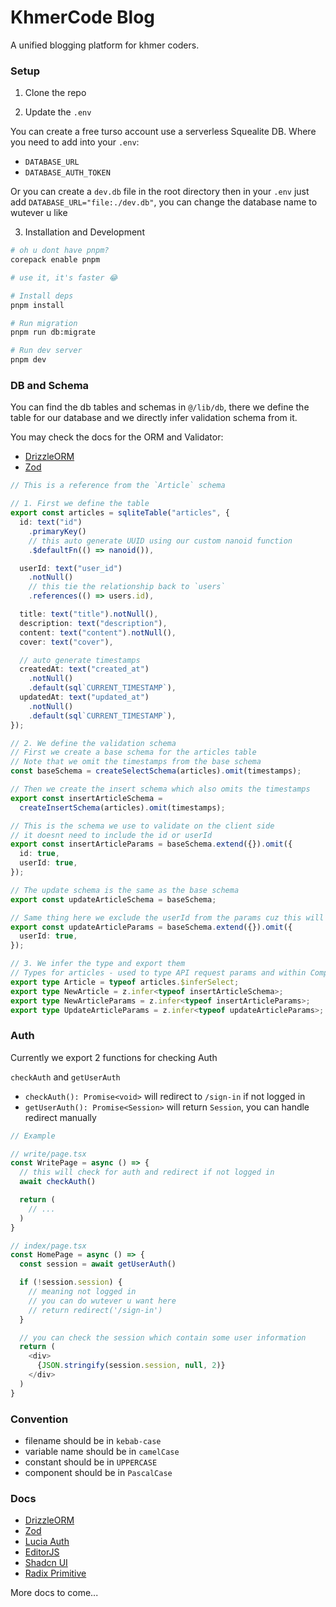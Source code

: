 # KhmerCode Blog

A unified blogging platform for khmer coders.

### Setup

1. Clone the repo

2. Update the `.env`

You can create a free turso account use a serverless Squealite DB.
Where you need to add into your `.env`:

- `DATABASE_URL`
- `DATABASE_AUTH_TOKEN`

Or you can create a `dev.db` file in the root directory then in your `.env` just add
`DATABASE_URL="file:./dev.db"`, you can change the database name to wutever u like

3. Installation and Development

```sh
# oh u dont have pnpm?
corepack enable pnpm

# use it, it's faster 😂

# Install deps
pnpm install

# Run migration
pnpm run db:migrate

# Run dev server
pnpm dev
```

### DB and Schema

You can find the db tables and schemas in `@/lib/db`, there we define the table for our database
and we directly infer validation schema from it.

You may check the docs for the ORM and Validator:

- [DrizzleORM](https://orm.drizzle.team)
- [Zod](https://zod.dev/)

```ts
// This is a reference from the `Article` schema

// 1. First we define the table
export const articles = sqliteTable("articles", {
  id: text("id")
    .primaryKey()
    // this auto generate UUID using our custom nanoid function
    .$defaultFn(() => nanoid()),

  userId: text("user_id")
    .notNull()
    // this tie the relationship back to `users`
    .references(() => users.id),

  title: text("title").notNull(),
  description: text("description"),
  content: text("content").notNull(),
  cover: text("cover"),

  // auto generate timestamps
  createdAt: text("created_at")
    .notNull()
    .default(sql`CURRENT_TIMESTAMP`),
  updatedAt: text("updated_at")
    .notNull()
    .default(sql`CURRENT_TIMESTAMP`),
});

// 2. We define the validation schema
// First we create a base schema for the articles table
// Note that we omit the timestamps from the base schema
const baseSchema = createSelectSchema(articles).omit(timestamps);

// Then we create the insert schema which also omits the timestamps
export const insertArticleSchema =
  createInsertSchema(articles).omit(timestamps);

// This is the schema we use to validate on the client side
// it doesnt need to include the id or userId
export const insertArticleParams = baseSchema.extend({}).omit({
  id: true,
  userId: true,
});

// The update schema is the same as the base schema
export const updateArticleSchema = baseSchema;

// Same thing here we exclude the userId from the params cuz this will be used client side
export const updateArticleParams = baseSchema.extend({}).omit({
  userId: true,
});

// 3. We infer the type and export them
// Types for articles - used to type API request params and within Components
export type Article = typeof articles.$inferSelect;
export type NewArticle = z.infer<typeof insertArticleSchema>;
export type NewArticleParams = z.infer<typeof insertArticleParams>;
export type UpdateArticleParams = z.infer<typeof updateArticleParams>;
```

### Auth

Currently we export 2 functions for checking Auth

`checkAuth` and `getUserAuth`

- `checkAuth(): Promise<void>` will redirect to `/sign-in` if not logged in
- `getUserAuth(): Promise<Session>` will return `Session`, you can handle redirect manually

```ts
// Example

// write/page.tsx
const WritePage = async () => {
  // this will check for auth and redirect if not logged in
  await checkAuth()

  return (
    // ...
  )
}

// index/page.tsx
const HomePage = async () => {
  const session = await getUserAuth()

  if (!session.session) {
    // meaning not logged in
    // you can do wutever u want here
    // return redirect('/sign-in')
  }

  // you can check the session which contain some user information
  return (
    <div>
      {JSON.stringify(session.session, null, 2)}
    </div>
  )
}

```

### Convention

- filename should be in `kebab-case`
- variable name should be in `camelCase`
- constant should be in `UPPERCASE`
- component should be in `PascalCase`

### Docs

- [DrizzleORM](https://orm.drizzle.team)
- [Zod](https://zod.dev)
- [Lucia Auth](https://lucia-auth.com/)
- [EditorJS](https://editorjs.io/)
- [Shadcn UI](https://ui.shadcn.com)
- [Radix Primitive](https://www.radix-ui.com/primitives)

More docs to come...
